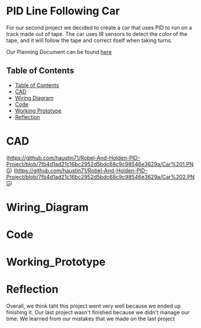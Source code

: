 # PID Line Following Car
For our second project we decided to create a car that uses PID to run on a track made out of tape. The car uses IR sensors to detect the color of the tape, and it will follow the tape and correct itself when taking turns. 

Our Planning Document can be found [here](https://docs.google.com/document/d/19GB9ZAeACxbWW0eaMtp071EdHyZ0K5-Lup9LcHnjQMY/edit?usp=sharing)

## Table of Contents
* [Table of Contents](#TableOfContents)
* [CAD](#CAD)
* [Wiring Diagram](#Wiring_Diagram)
* [Code](#Code)
* [Working Prototype](#Working_Prototype)
* [Reflection](#Reflection)

# CAD
(https://github.com/haustin71/Robel-And-Holden-PID-Project/blob/7fb4d1ad21c16bc2952d5bdc68c9c98546e3629a/Car%201.PNG)
(https://github.com/haustin71/Robel-And-Holden-PID-Project/blob/7fb4d1ad21c16bc2952d5bdc68c9c98546e3629a/Car%202.PNG)


# Wiring_Diagram


# Code 


# Working_Prototype


# Reflection
Overall, we think taht this project went very well because we ended up finishing it. Our last project wasn't finished because we didn't manage our time. We learned from our mistakes that we made on the last project
